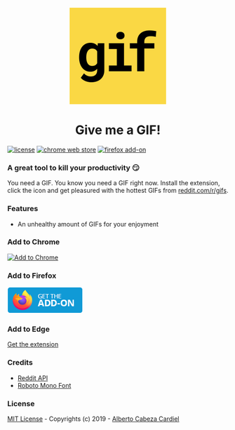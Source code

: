 <p align="center"><img width="220px" src="https://github.com/albertocc/Give-Me-A-GIF/blob/master/img/icon/icon_220.png"/></p>
<h1 align="center">Give me a GIF!</h1>

[![license](https://img.shields.io/github/license/mashape/apistatus.svg)](https://github.com/albertocc/Give-Me-A-GIF/blob/master/LICENSE)
[![chrome web store](https://img.shields.io/chrome-web-store/users/lnilkliokcnoaiodkamnegebhnmckacd.svg?label=chrome%20users)](https://chrome.google.com/webstore/detail/give-me-a-gif/lnilkliokcnoaiodkamnegebhnmckacd)
[![firefox add-on](https://img.shields.io/amo/users/give-me-a-gif.svg?label=firefox%20users)](https://addons.mozilla.org/en-US/firefox/addon/give-me-a-gif)

### A great tool to kill your productivity :smirk:

You need a GIF. You know you need a GIF right now. Install the extension, click the icon and get pleasured with the hottest GIFs from [reddit.com/r/gifs](http://reddit.com/r/gifs).

### Features

* An unhealthy amount of GIFs for your enjoyment

### Add to Chrome

[![Add to Chrome](https://storage.googleapis.com/chrome-gcs-uploader.appspot.com/image/WlD8wC6g8khYWPJUsQceQkhXSlv1/UV4C4ybeBTsZt43U4xis.png)](https://chrome.google.com/webstore/detail/give-me-a-gif/lnilkliokcnoaiodkamnegebhnmckacd)

### Add to Firefox

[![Add to Firefox](https://raw.githubusercontent.com/mozilla/extension-workshop/master/src/assets/img/documentation/publish/get-the-addon-178x60px.png)](https://addons.mozilla.org/en-US/firefox/addon/give-me-a-gif)

### Add to Edge

[Get the extension](https://microsoftedge.microsoft.com/addons/detail/lpiobddhnimghdlohnnmommkhkbljnja)

### Credits

* [Reddit API](https://www.reddit.com/dev/api/)
* [Roboto Mono Font](https://fonts.google.com/specimen/Roboto+Mono)

### License

[MIT License](https://github.com/albertocc/Give-Me-A-GIF/blob/master/LICENSE) - Copyrights (c) 2019 - [Alberto Cabeza Cardiel](http://alberto.cc)
